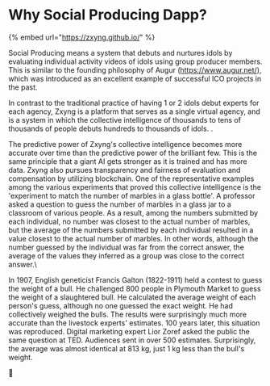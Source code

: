 # Why Social Producing Dapp?

{% embed url="https://zxyng.github.io/" %}

&#x20;Social Producing means a system that debuts and nurtures idols by evaluating individual activity videos of idols using group producer members. This is similar to the founding philosophy of Augur (https://www.augur.net/), which was introduced as an excellent example of successful ICO projects in the past.

In contrast to the traditional practice of having 1 or 2 idols debut experts   for each agency, Zxyng is a platform that serves as a single virtual agency, and is a system in which the collective intelligence of thousands to tens of thousands of people debuts hundreds to thousands of idols. .

&#x20;The predictive power of Zxyng's collective intelligence becomes more accurate over time than the predictive power of the brilliant few. This is the same principle that a giant AI gets stronger as it is trained and has more data. Zxyng also pursues transparency and fairness of evaluation and compensation by utilizing blockchain. One of the representative examples among the various experiments that proved this collective intelligence is the 'experiment to match the number of marbles in a glass bottle'. A professor asked a question to guess the number of marbles in a glass jar to a classroom of various people. As a result, among the numbers submitted by each individual, no number was closest to the actual number of marbles, but the average of the numbers submitted by each individual resulted in a value closest to the actual number of marbles. In other words, although the number guessed by the individual was far from the correct answer, the average of the values they inferred as a group was close to the correct answer.\


&#x20;In 1907, English geneticist Francis Galton (1822-1911) held a contest to guess the weight of a bull. He challenged 800 people in Plymouth Market to guess the weight of a slaughtered bull. He calculated the average weight of each person's guess, although no one guessed the exact weight. He had collectively weighed the bulls. The results were surprisingly much more accurate than the livestock experts' estimates. 100 years later, this situation was reproduced. Digital marketing expert Lior Zoref asked the public the same question at TED. Audiences sent in over 500 estimates. Surprisingly, the average was almost identical at 813 kg, just 1 kg less than the bull's weight.


